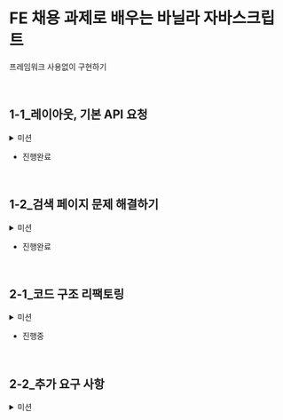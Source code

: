 # FE 채용 과제로 배우는 바닐라 자바스크립트
프레임워크 사용없이 구현하기

<br >

## 1-1_레이아웃, 기본 API 요청
<details>
<summary>미션</summary>
<div markdown="1">
https://github.com/learn-programmers/KDC_jsTest/issues/1#issue-1674154300
</div>
</details>

- 진행완료

<br >

## 1-2_검색 페이지 문제 해결하기
<details>
<summary>미션</summary>
<div markdown="1">
https://github.com/learn-programmers/KDC_jsTest/issues/2#issue-1674154700
</div>
</details>

- 진행완료 

<br >

## 2-1_코드 구조 리팩토링
<details>
<summary>미션</summary>
<div markdown="1">
https://github.com/learn-programmers/KDC_jsTest/issues/3#issue-1674154937
</div>
</details>

- 진행중

<br >

## 2-2_추가 요구 사항
<details>
<summary>미션</summary>
<div markdown="1">
https://github.com/learn-programmers/KDC_jsTest/issues/4#issue-1674155165
</div>
</details>
